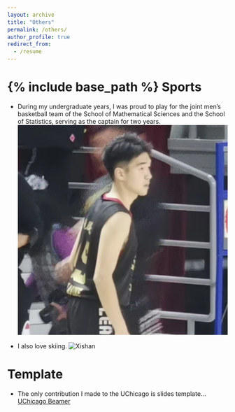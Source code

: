 ```yaml
---
layout: archive
title: "Others"
permalink: /others/
author_profile: true
redirect_from:
  - /resume
---
```


{% include base_path %}
Sports
======
* During my undergraduate years, I was proud to play for the joint men’s basketball team of the School of Mathematical Sciences and the School of Statistics, serving as the captain for two years.
!["Moon Cup" Final](../images/profile4.webp)

* I also love skiing.
![Xishan](../images/profile3.png)

Template
======
* The only contribution I made to the UChicago is slides template... [UChicago Beamer](https://www.overleaf.com/latex/templates/uchicago-beamer/gpcrpvqzvdfr)


<!-- Work experience
======
* 2022-2023: Algorithm engineer
  * Syneron Tech
  * Duties included: AI for drug discovery, phage display & cDNA display NGS analysis -->

  
<!-- Skills
======
* Skill 1
* Skill 2
  * Sub-skill 2.1
  * Sub-skill 2.2
  * Sub-skill 2.3
* Skill 3 -->
<!-- 
Publications
======
  <ul>{% for post in site.publications %}
    {% include archive-single-cv.html %}
  {% endfor %}</ul> -->
  
<!-- Talks
======
  <ul>{% for post in site.talks %}
    {% include archive-single-talk-cv.html %}
  {% endfor %}</ul>
  
Teaching
======
  <ul>{% for post in site.teaching %}
    {% include archive-single-cv.html %}
  {% endfor %}</ul>
  
Service and leadership
======
* Currently signed in to 43 different slack teams -->
